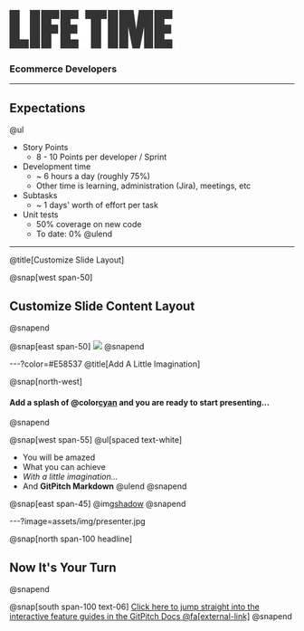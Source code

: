 ![](assets/img/logo.png)

### Ecommerce Developers

---

## Expectations

@ul
- Story Points
  - 8 - 10 Points per developer / Sprint
- Development time
  - ~ 6 hours a day (roughly 75%)
  - Other time is learning, administration (Jira), meetings, etc
- Subtasks
  - ~ 1 days' worth of effort per task
- Unit tests
  - 50% coverage on new code
  - To date: 0%
@ulend

---
@title[Customize Slide Layout]

@snap[west span-50]
## Customize Slide Content Layout
@snapend

@snap[east span-50]
![](assets/img/presentation.png)
@snapend

---?color=#E58537
@title[Add A Little Imagination]

@snap[north-west]
#### Add a splash of @color[cyan](**color**) and you are ready to start presenting...
@snapend

@snap[west span-55]
@ul[spaced text-white]
- You will be amazed
- What you can achieve
- *With a little imagination...*
- And **GitPitch Markdown**
@ulend
@snapend

@snap[east span-45]
@img[shadow](assets/img/conference.png)
@snapend

---?image=assets/img/presenter.jpg

@snap[north span-100 headline]
## Now It's Your Turn
@snapend

@snap[south span-100 text-06]
[Click here to jump straight into the interactive feature guides in the GitPitch Docs @fa[external-link]](https://gitpitch.com/docs/getting-started/tutorial/)
@snapend

